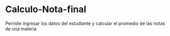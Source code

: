 # Calculo-Nota-final
Permite ingresar los datos del estudiante y calcular el promedio de las notas de una materia
